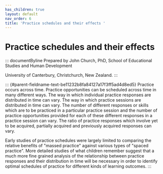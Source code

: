 ```yaml
---
has_children: true
layout: default
nav_order: 6
title: 'Practice schedules and their effects '
---
```

# Practice schedules and their effects 


::: documentByline
Prepared by John Church, PhD, School of Educational Studies and Human
Development

University of Canterbury, Christchurch, New Zealand.
:::

::: {#parent-fieldname-text-be11232b8fa84127a17f3ff5ad4d8ed5}
Practice occurs across time. Practice opportunities can be scheduled
across time in many different ways. The way in which individual practice
responses are distributed in time can vary. The way in which practice
sessions are distributed in time can vary. The number of different
responses or skills which are to be practiced in a particular practice
session and the number of practice opportunities provided for each of
these different responses in a practice session can vary. The ratio of
practice responses which involve yet to be acquired, partially acquired
and previously acquired responses can vary.

Early studies of practice schedules were largely limited to comparing
the relative benefits of "massed practice" against various types of
"spaced practice". More detailed studies of what children remember
suggest that a much more fine grained analysis of the relationship
between practice responses and their distribution in time will be
necessary in order to identify optimal schedules of practice for
different kinds of learning outcomes.
:::
